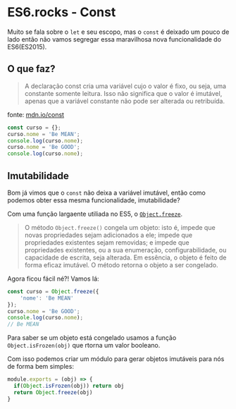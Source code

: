 # ES6.rocks - Const

Muito se fala sobre o `let` e seu escopo, mas o `const` é deixado um pouco de lado então não vamos segregar essa maravilhosa nova funcionalidade do ES6(ES2015).

## O que faz?

> A  declaração const  cria uma variável cujo o valor é fixo, ou seja, uma constante somente leitura. Isso não significa que o valor é imutável, apenas que a variável constante não pode ser alterada ou retribuída.

fonte: [mdn.io/const](mdn.io/const) 

```js
const curso = {};
curso.nome = 'Be MEAN';
console.log(curso.nome);
curso.nome = 'Be GOOD';
console.log(curso.nome);
```


## Imutabilidade

Bom já vimos que o `const` não deixa a variável imutável, então como podemos obter essa mesma funcionalidade, imutabilidade?

Com uma função largaente utiliada no ES5, o [`Object.freeze`](https://developer.mozilla.org/pt-BR/docs/Web/JavaScript/Reference/Global_Objects/Object/freeze).

> O método `Object.freeze()` congela um objeto: isto é, impede que novas propriedades sejam adicionados a ele; impede que propriedades existentes sejam removidas; e impede que propriedades existentes, ou a sua enumeração, configurabilidade, ou capacidade de escrita, seja alterada. Em essência, o objeto é feito de forma eficaz imutável. O método retorna o objeto a ser congelado.

Agora ficou fácil né?! Vamos lá:


```js
const curso = Object.freeze({
    'nome': 'Be MEAN'
});
curso.nome = 'Be GOOD'; 
console.log(curso.nome);
// Be MEAN 
```

Para saber se um objeto está congelado usamos a função `Object.isFrozen(obj)` que rtorna um valor booleano.

Com isso podemos criar um módulo para gerar objetos imutáveis para nós de forma bem simples:

```js
module.exports = (obj) => {
  if(Object.isFrozen(obj)) return obj 
  return Object.freeze(obj)
}
```




